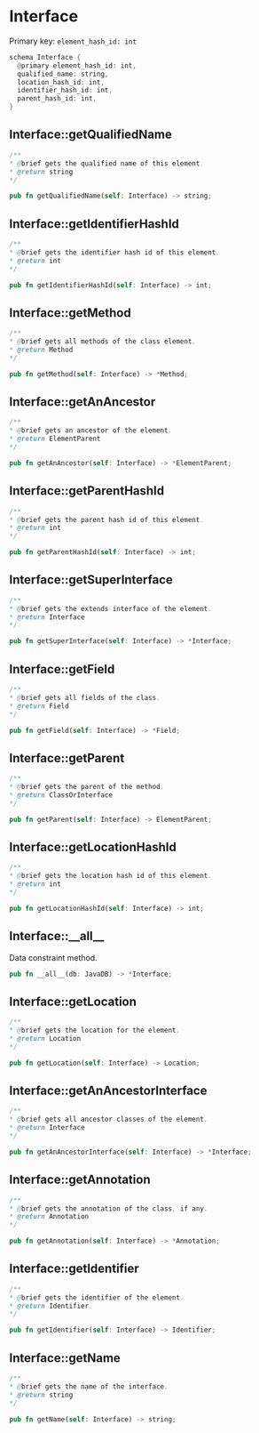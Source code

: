 # Interface

Primary key: `element_hash_id: int`

```rust
schema Interface {
  @primary element_hash_id: int,
  qualified_name: string,
  location_hash_id: int,
  identifier_hash_id: int,
  parent_hash_id: int,
}
```
## Interface::getQualifiedName

```java
/**
* @brief gets the qualified name of this element.
* @return string
*/
```
```rust
pub fn getQualifiedName(self: Interface) -> string;
```
## Interface::getIdentifierHashId

```java
/**
* @brief gets the identifier hash id of this element.
* @return int
*/
```
```rust
pub fn getIdentifierHashId(self: Interface) -> int;
```
## Interface::getMethod

```java
/**
* @brief gets all methods of the class element.
* @return Method 
*/
```
```rust
pub fn getMethod(self: Interface) -> *Method;
```
## Interface::getAnAncestor

```java
/**
* @brief gets an ancestor of the element.
* @return ElementParent 
*/
```
```rust
pub fn getAnAncestor(self: Interface) -> *ElementParent;
```
## Interface::getParentHashId

```java
/**
* @brief gets the parent hash id of this element.
* @return int
*/
```
```rust
pub fn getParentHashId(self: Interface) -> int;
```
## Interface::getSuperInterface

```java
/**
* @brief gets the extends interface of the element.
* @return Interface
*/
```
```rust
pub fn getSuperInterface(self: Interface) -> *Interface;
```
## Interface::getField

```java
/**
* @brief gets all fields of the class.
* @return Field 
*/
```
```rust
pub fn getField(self: Interface) -> *Field;
```
## Interface::getParent

```java
/**
* @brief gets the parent of the method.
* @return ClassOrInterface 
*/
```
```rust
pub fn getParent(self: Interface) -> ElementParent;
```
## Interface::getLocationHashId

```java
/**
* @brief gets the location hash id of this element.
* @return int
*/
```
```rust
pub fn getLocationHashId(self: Interface) -> int;
```
## Interface::\_\_all\_\_

Data constraint method.

```rust
pub fn __all__(db: JavaDB) -> *Interface;
```
## Interface::getLocation

```java
/**
* @brief gets the location for the element.
* @return Location
*/
```
```rust
pub fn getLocation(self: Interface) -> Location;
```
## Interface::getAnAncestorInterface

```java
/**
* @brief gets all ancestor classes of the element.
* @return Interface
*/
```
```rust
pub fn getAnAncestorInterface(self: Interface) -> *Interface;
```
## Interface::getAnnotation

```java
/**
* @brief gets the annotation of the class, if any.
* @return Annotation 
*/
```
```rust
pub fn getAnnotation(self: Interface) -> *Annotation;
```
## Interface::getIdentifier

```java
/**
* @brief gets the identifier of the element.
* @return Identifier 
*/
```
```rust
pub fn getIdentifier(self: Interface) -> Identifier;
```
## Interface::getName

```java
/**
* @brief gets the name of the interface.
* @return string 
*/
```
```rust
pub fn getName(self: Interface) -> string;
```
